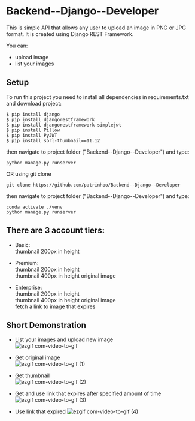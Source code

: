 # Backend--Django--Developer

This is simple API that allows any user to upload an image in PNG or JPG format.
It is created using Django REST Framework.

You can:
* upload image
* list your images

## Setup
To run this project you need to install all dependencies in requirements.txt and download project:
```
$ pip install django
$ pip install djangorestframework
$ pip install djangorestframework-simplejwt
$ pip install Pillow
$ pip install PyJWT
$ pip install sorl-thumbnail==11.12
```
then navigate to project folder ("Backend--Django--Developer") and type:
```
python manage.py runserver
```


OR using git clone
```
git clone https://github.com/patrinhoo/Backend--Django--Developer
```
then navigate to project folder ("Backend--Django--Developer") and type:
```
conda activate ./venv
python manage.py runserver
```


## There are 3 account tiers:  
* Basic:  
thumbnail 200px in height

* Premium:  
thumbnail 200px in height  
thumbnail 400px in height
original image  

* Enterprise:  
thumbnail 200px in height  
thumbnail 400px in height
original image  
fetch a link to image that expires  

## Short Demonstration 
* List your images and upload new image  
![ezgif com-video-to-gif](https://user-images.githubusercontent.com/81069467/219980727-75123234-a75b-453c-96de-3f26245f5aff.gif)
  
* Get original image  
![ezgif com-video-to-gif (1)](https://user-images.githubusercontent.com/81069467/219980758-52fcf812-4502-437e-90cc-4a4a0df18312.gif)
  
* Get thumbnail  
![ezgif com-video-to-gif (2)](https://user-images.githubusercontent.com/81069467/219980782-45c48756-2d40-4295-a8ca-ac36630c1c89.gif)
  
* Get and use link that expires after specified amount of time
![ezgif com-video-to-gif (3)](https://user-images.githubusercontent.com/81069467/219980850-eb95265d-8ea7-41f2-9b8a-2dde84bbace8.gif)
  
* Use link that expired
![ezgif com-video-to-gif (4)](https://user-images.githubusercontent.com/81069467/219980855-b3d9143c-19c7-435d-b755-59c48865930c.gif)
  
